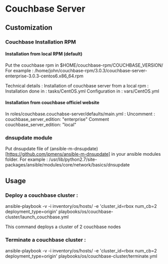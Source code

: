 # Couchbase Server

## Customization

### Couchbase Installation RPM
#### Installation from local RPM (default)
Put the couchbase rpm in $HOME/couchbase-rpm/COUCHBASE_VERSION/
For example :
/home/john/couchbase-rpm/3.0.3/couchbase-server-enterprise-3.0.3-centos6.x86_64.rpm

Technical details :
Installation of couchbase server from a local rpm : 
Installation done in : tasks/CentOS.yml
Configuration in : vars/CentOS.yml

#### Installation from couchbase officiel website
In roles/couchbase.couchabse-server/defaults/main.yml :
Uncomment : couchbase_server_edition: "enterprise"
Comment couchbase_server_edition: "local"

### dnsupdate module

Put dnsupdate file of (ansible-m-dnsupdate)[https://github.com/jpmens/ansible-m-dnsupdate] in your ansible modules folder.
For example :
/usr/lib/python2.7/site-packages/ansible/modules/core/network/basics/dnsupdate

## Usage

### Deploy a couchbase cluster :
ansible-playbook -v -i inventory/os/hosts/ -e 'cluster_id=rbox num_cb=2 deployment_type=origin' playbooks/os/couchbase-cluster/launch_couchbase.yml

This command deploys a cluster of 2 couchbase nodes

### Terminate a couchbase cluster :

ansible-playbook -v -i inventory/os/hosts/ -e 'cluster_id=rbox num_cb=2 deployment_type=origin' playbooks/os/couchbase-cluster/terminate.yml

